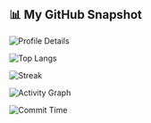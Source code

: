 ## 📊 My GitHub Snapshot

<!-- Profile details / journey -->
![Profile Details](https://github-profile-summary-cards.vercel.app/api/cards/profile-details?username=kitya-yuom81&theme=github_dark)

<!-- Most used languages -->
![Top Langs](https://github-readme-stats.vercel.app/api/top-langs/?username=kitya-yuom81&layout=compact&theme=github_dark)

<!-- Streak -->
![Streak](https://streak-stats.demolab.com?user=kitya-yuom81&theme=dark)

<!-- Contribution activity graph -->
![Activity Graph](https://github-readme-activity-graph.vercel.app/graph?username=kitya-yuom81&theme=github-dark)


![Commit Time](https://github-profile-summary-cards.vercel.app/api/cards/productive-time?username=kitya-yuom81&theme=github_dark&utcOffset=8)
